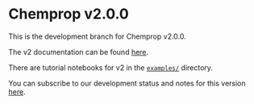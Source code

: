 # Chemprop v2.0.0

This is the development branch for Chemprop v2.0.0.

The v2 documentation can be found [here](https://chemprop.readthedocs.io/en/v2-dev/index.html).

There are tutorial notebooks for v2 in the [`examples/`](https://github.com/chemprop/chemprop/tree/v2/dev/examples) directory.

You can subscribe to our development status and notes for this version [here](https://github.com/chemprop/chemprop/issues/517).
